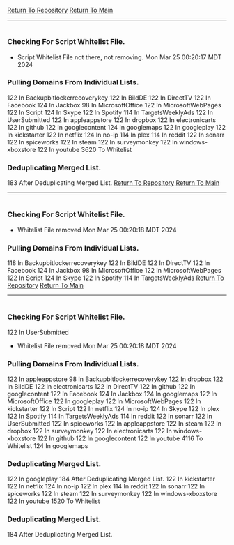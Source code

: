 [Return To Repository](https://github.com/DigitalWarrior/piholeparser/)
[Return To Main](https://github.com/DigitalWarrior/piholeparser/blob/master/RecentRunLogs/Mainlog.md)
____________________________________
# 
### Checking For Script Whitelist File.
* Script Whitelist File not there, not removing. Mon Mar 25 00:20:17 MDT 2024
### Pulling Domains From Individual Lists.
122 In Backupbitlockerrecoverykey
122 In BildDE
122 In DirectTV
122 In Facebook
124 In Jackbox
98 In MicrosoftOffice
122 In MicrosoftWebPages
122 In Script
124 In Skype
122 In Spotify
114 In TargetsWeeklyAds
122 In UserSubmitted
122 In appleappstore
122 In dropbox
122 In electronicarts
122 In github
122 In googlecontent
124 In googlemaps
122 In googleplay
122 In kickstarter
122 In netflix
124 In no-ip
114 In plex
114 In reddit
122 In sonarr
122 In spiceworks
122 In steam
122 In surveymonkey
122 In windows-xboxstore
122 In youtube
3620 To Whitelist
### Deduplicating Merged List.
183 After Deduplicating Merged List.
[Return To Repository](https://github.com/DigitalWarrior/piholeparser/)
[Return To Main](https://github.com/DigitalWarrior/piholeparser/blob/master/RecentRunLogs/Mainlog.md)
____________________________________
# 
### Checking For Script Whitelist File.
* Whitelist File removed Mon Mar 25 00:20:18 MDT 2024
### Pulling Domains From Individual Lists.
118 In Backupbitlockerrecoverykey
122 In BildDE
122 In DirectTV
122 In Facebook
124 In Jackbox
98 In MicrosoftOffice
122 In MicrosoftWebPages
122 In Script
124 In Skype
122 In Spotify
114 In TargetsWeeklyAds
[Return To Repository](https://github.com/DigitalWarrior/piholeparser/)
[Return To Main](https://github.com/DigitalWarrior/piholeparser/blob/master/RecentRunLogs/Mainlog.md)
____________________________________
# 
### Checking For Script Whitelist File.
122 In UserSubmitted
* Whitelist File removed Mon Mar 25 00:20:18 MDT 2024
### Pulling Domains From Individual Lists.
122 In appleappstore
98 In Backupbitlockerrecoverykey
122 In dropbox
122 In BildDE
122 In electronicarts
122 In DirectTV
122 In github
122 In googlecontent
122 In Facebook
124 In Jackbox
124 In googlemaps
122 In MicrosoftOffice
122 In googleplay
122 In MicrosoftWebPages
122 In kickstarter
122 In Script
122 In netflix
124 In no-ip
124 In Skype
122 In plex
122 In Spotify
114 In TargetsWeeklyAds
114 In reddit
122 In sonarr
122 In UserSubmitted
122 In spiceworks
122 In appleappstore
122 In steam
122 In dropbox
122 In surveymonkey
122 In electronicarts
122 In windows-xboxstore
122 In github
122 In googlecontent
122 In youtube
4116 To Whitelist
124 In googlemaps
### Deduplicating Merged List.
122 In googleplay
184 After Deduplicating Merged List.
122 In kickstarter
122 In netflix
124 In no-ip
122 In plex
114 In reddit
122 In sonarr
122 In spiceworks
122 In steam
122 In surveymonkey
122 In windows-xboxstore
122 In youtube
1520 To Whitelist
### Deduplicating Merged List.
184 After Deduplicating Merged List.

